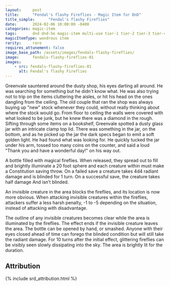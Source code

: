 ```yaml
---
layout:     post
title:      "Fendal's flashy Fireflies - Magic Item for DnD"
title_simple:      "Fendal's flashy Fireflies"
date:       2024-02-06 10:00:00 -0400
categories: magic-item
tags:       dnd dnd-5e magic-item multi-use tier-1 tier-2 tier-3 tier-4
magicItemType: wondrous item
rarity:     rare
requires_attunement: false
image_base_path: /assets/images/fendals-flashy-fireflies/
image:      fendals-flashy-fireflies-01
images:
    - src: fendals-flashy-fireflies-01
      alt: Fendal's flashy Fireflies
---
```


<div class="read-aloud">
    Greenvale sauntered around the dusty shop, his eyes darting all around. He was searching for something but he didn't know what. He was also trying not to trip on the items cluttering the aisles, or hit his head on the ones dangling from the ceiling. The old couple that ran the shop was always buying up "new" stock whenever they could, without really thinking about where the stock would go. From floor to ceiling the walls were covered with what looked to be junk, but he knew there was a diamond in the rough.
</div>
<!--more-->
<div class="read-aloud">
    Sifting through some items on a bookshelf, Greenvale spotted a dusty glass jar with an intricate clamp top lid. There was something in the jar, on the bottom, and as he picked up the jar the dark specs began to emit a soft golden light. He had found what was looking for. He quickly tucked the jar under his arm, tossed too many coins on the counter, and said a loud "Thank you and have a wonderful day!" on his way out.
</div>

A bottle filled with magical fireflies. When released, they spread out to fill and brightly illuminate a 20 foot sphere and each creature within must make a Constitution saving throw. On a failed save a creature takes 4d4 radiant damage and is blinded for 1 turn. On a successful save, the creature takes half damage And isn’t blinded.

An invisible creature in the area blocks the fireflies, and its location is now more obvious. When attacking invisible creatures within the fireflies, attackers suffer a less harsh penalty, -1 to -5 depending on the situation, instead of attacking with disadvantage.

The outline of any invisible creatures becomes clear while the area is illuminated by the fireflies. The effect ends if the invisible creature leaves the area.
The bottle can be opened by hand, or smashed. Anyone with their eyes closed ahead of time can forego the blinded condition but will still take the radiant damage.
For 10 turns after the initial effect, glittering fireflies can be visibly seen slowly dissipating into the sky. The area is brightly lit for the duration.


## Attribution

{% include srd_attribution.html %}
